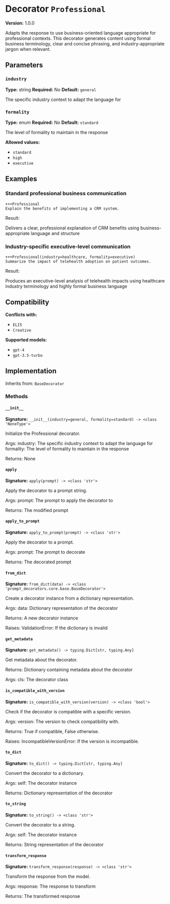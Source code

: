 # Decorator `Professional`

**Version:** 1.0.0

Adapts the response to use business-oriented language appropriate for professional contexts. This decorator generates content using formal business terminology, clear and concise phrasing, and industry-appropriate jargon when relevant.

## Parameters

### `industry`

**Type:** string
**Required:** No
**Default:** `general`

The specific industry context to adapt the language for

### `formality`

**Type:** enum
**Required:** No
**Default:** `standard`

The level of formality to maintain in the response

**Allowed values:**

- `standard`
- `high`
- `executive`

## Examples

### Standard professional business communication

```
+++Professional
Explain the benefits of implementing a CRM system.
```

Result:

Delivers a clear, professional explanation of CRM benefits using business-appropriate language and structure

### Industry-specific executive-level communication

```
+++Professional(industry=healthcare, formality=executive)
Summarize the impact of telehealth adoption on patient outcomes.
```

Result:

Produces an executive-level analysis of telehealth impacts using healthcare industry terminology and highly formal business language

## Compatibility

**Conflicts with:**

- `ELI5`
- `Creative`

**Supported models:**

- `gpt-4`
- `gpt-3.5-turbo`

## Implementation

Inherits from: `BaseDecorator`

### Methods

#### `__init__`

**Signature:** `__init__(industry=general, formality=standard) -> <class 'NoneType'>`

Initialize the Professional decorator.

Args:
    industry: The specific industry context to adapt the language for
    formality: The level of formality to maintain in the response


Returns:
    None

#### `apply`

**Signature:** `apply(prompt) -> <class 'str'>`

Apply the decorator to a prompt string.

Args:
    prompt: The prompt to apply the decorator to


Returns:
    The modified prompt

#### `apply_to_prompt`

**Signature:** `apply_to_prompt(prompt) -> <class 'str'>`

Apply the decorator to a prompt.

Args:
    prompt: The prompt to decorate

Returns:
    The decorated prompt

#### `from_dict`

**Signature:** `from_dict(data) -> <class 'prompt_decorators.core.base.BaseDecorator'>`

Create a decorator instance from a dictionary representation.

Args:
    data: Dictionary representation of the decorator

Returns:
    A new decorator instance

Raises:
    ValidationError: If the dictionary is invalid

#### `get_metadata`

**Signature:** `get_metadata() -> typing.Dict[str, typing.Any]`

Get metadata about the decorator.

Returns:
    Dictionary containing metadata about the decorator


Args:
    cls: The decorator class

#### `is_compatible_with_version`

**Signature:** `is_compatible_with_version(version) -> <class 'bool'>`

Check if the decorator is compatible with a specific version.

Args:
    version: The version to check compatibility with.


Returns:
    True if compatible, False otherwise.


Raises:
    IncompatibleVersionError: If the version is incompatible.

#### `to_dict`

**Signature:** `to_dict() -> typing.Dict[str, typing.Any]`

Convert the decorator to a dictionary.

Args:
    self: The decorator instance

Returns:
    Dictionary representation of the decorator

#### `to_string`

**Signature:** `to_string() -> <class 'str'>`

Convert the decorator to a string.

Args:
    self: The decorator instance

Returns:
    String representation of the decorator

#### `transform_response`

**Signature:** `transform_response(response) -> <class 'str'>`

Transform the response from the model.

Args:
    response: The response to transform

Returns:
    The transformed response

